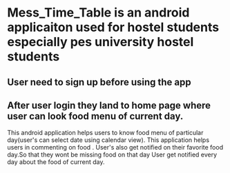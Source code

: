 # Mess_Time_Table is an android applicaiton used for hostel students especially pes university hostel students 
## User need to sign up before using the app 
## After user login they land to home page where user can look food menu of current day.
This android application helps users to know food menu of particular day(user's can select date using calendar view).
This application helps users in commenting on food .
User's also get notified on their favorite food day.So that they wont be missing food on that day
User get notified every day about the food of current day.
